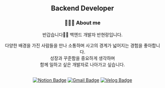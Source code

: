 <div align="center">
  
## Backend Developer

### 💁🏻‍♀️ About me
반갑습니다🙌🏻 백엔드 개발자 반현랑입니다.</br>

다양한 배경을 가진 사람들을 만나 소통하며 사고의 경계가 넓어지는 경험을 좋아합니다. </br>
성장과 꾸준함을 중요하게 생각하며 </br>
함께 일하고 싶은 개발자로 나아가고 싶습니다.</br></br>

[![Notion Badge](https://img.shields.io/badge/-Resume-000000?style=flat-square&logo=Notion&logoColor=white)](https://www.notion.so/96b88c10967a4149b5dd558ee00cc778)
[![Gmail Badge](https://img.shields.io/badge/-Gmail-c14438?style=flat-square&logo=Gmail&logoColor=white&link=mailto:shl7683@gmail.com)](mailto:hyunlang.ban@gmail.com)
[![Velog Badge](https://img.shields.io/badge/-Blog-20C997?style=flat-square&logo=Velog&logoColor=white&l)](https://velog.io/@langssi)

</div>


<!--
**HyunlangBan/HyunlangBan** is a ✨ _special_ ✨ repository because its `README.md` (this file) appears on your GitHub profile.

Here are some ideas to get you started:

- 🔭 I’m currently working on ...
- 🌱 I’m currently learning ...
- 👯 I’m looking to collaborate on ...
- 🤔 I’m looking for help with ...
- 💬 Ask me about ...
- 📫 How to reach me: ...
- 😄 Pronouns: ...
- ⚡ Fun fact: ...
-->
